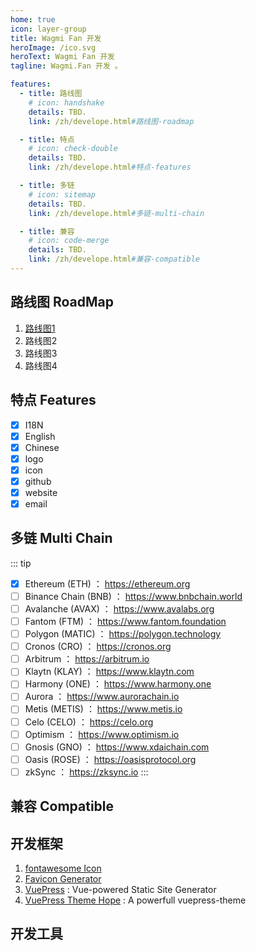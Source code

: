 ```yaml
---
home: true
icon: layer-group
title: Wagmi Fan 开发
heroImage: /ico.svg
heroText: Wagmi Fan 开发
tagline: Wagmi.Fan 开发 。

features:
  - title: 路线图
    # icon: handshake
    details: TBD.
    link: /zh/develope.html#路线图-roadmap

  - title: 特点
    # icon: check-double
    details: TBD.
    link: /zh/develope.html#特点-features 

  - title: 多链
    # icon: sitemap
    details: TBD.
    link: /zh/develope.html#多链-multi-chain 

  - title: 兼容
    # icon: code-merge
    details: TBD.
    link: /zh/develope.html#兼容-compatible
--- 
```


## 路线图 RoadMap
1. [路线图1](/zh/info/roadmap/1)
1. 路线图2
1. 路线图3
1. 路线图4

## 特点 Features
- [x] I18N
- [x] English
- [x] Chinese
- [x] logo
- [x] icon
- [x] github
- [x] website
- [x] email

## 多链 Multi Chain
::: tip
- [x] Ethereum (ETH) ： https://ethereum.org
- [ ] Binance Chain (BNB) ： https://www.bnbchain.world
- [ ] Avalanche (AVAX) ： https://www.avalabs.org
- [ ] Fantom (FTM) ： https://www.fantom.foundation
- [ ] Polygon (MATIC) ： https://polygon.technology
- [ ] Cronos (CRO) ： https://cronos.org
- [ ] Arbitrum ： https://arbitrum.io
- [ ] Klaytn (KLAY) ： https://www.klaytn.com
- [ ] Harmony (ONE) ： https://www.harmony.one
- [ ] Aurora ： https://www.aurorachain.io
- [ ] Metis (METIS) ： https://www.metis.io
- [ ] Celo (CELO) ： https://celo.org
- [ ] Optimism ： https://www.optimism.io
- [ ] Gnosis (GNO) ： https://www.xdaichain.com
- [ ] Oasis (ROSE) ： https://oasisprotocol.org
- [ ] zkSync ： https://zksync.io
:::

## 兼容 Compatible

## 开发框架
1. [fontawesome Icon](https://fontawesome.com/)
2. [Favicon Generator](https://realfavicongenerator.net)
3. [VuePress](https://v2.vuepress.vuejs.org/) : Vue-powered Static Site Generator
2. [VuePress Theme Hope](https://vuepress-theme-hope.github.io/) : A powerfull vuepress-theme
## 开发工具

 